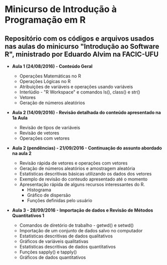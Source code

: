 # **Minicurso de Introdução à Programação em R**

## Repositório com os códigos e arquivos usados nas aulas do minicurso "Introdução ao Software R", ministrado por Eduardo Alvim na FACIC-UFU  
  
 - **Aula 1 (24/08/2016) - Conteúdo Geral**  
	- Operações Matemáticas no R  
	- Operações Lógicas no R  
	- Atribuições de variáveis e operações usando variáveis  
	- Interlúdio - "R Workspace" e comandos ls(), class() e str()
	- Vetores  
	- Geração de números aleatórios  
  
 - **Aula 2 (14/09/2016) - Revisão detalhada do conteúdo apresentado na 1a Aula**  
	- Revisão de tipos de variáveis  
	- Revisão de vetores  
	- Operações com vetores  
  
 - **Aula 2 (pendências) - 21/09/2016 - Continuação do assunto abordado na aula 2**  
	- Revisão rápida de vetores e operações com vetores  
	- Geração de números aleatórios e amostragem aleatória  
	- Estatísticas descritivas básicas utilizando os dados dos vetores  
	- Exemplo de revisão do conteudo apresentado até o momento
	- Apresentação rápida de alguns recursos interessantes do R.
		- Histograma  
		- Gráfico de dispersão  
		- Funções definidas pelo usuário  
  
  - **Aula 3 - 28/09/2016 - Importação de dados e Revisão de Métodos Quantitativos 1**  
	- Comandos de diretório de trabalho - getwd() e setwd()  
	- Importação de um conjunto de dados salvo no computador  
	- Estatísticas descritivas de dados qualitativos  
	- Gráficos de variáveis qualitativas  
	- Estatísticas descritivas de dados quantitativos  
	- Funções sapply() e tapply()  
	- Gráficos de dados quantitativos  
